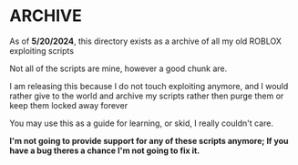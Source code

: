 # ARCHIVE

As of **5/20/2024**, this directory exists as a archive of all my old ROBLOX exploiting scripts

Not all of the scripts are mine, however a good chunk are.

I am releasing this because I do not touch exploiting anymore, and I would rather give to the world and archive my scripts rather then purge them or keep them locked away forever

You may use this as a guide for learning, or skid, I really couldn't care.

**I'm not going to provide support for any of these scripts anymore; If you have a bug theres a chance I'm not going to fix it.**
